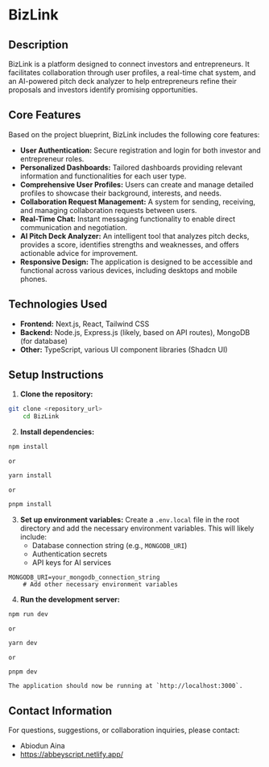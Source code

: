 # BizLink

## Description

BizLink is a platform designed to connect investors and entrepreneurs. It facilitates collaboration through user profiles, a real-time chat system, and an AI-powered pitch deck analyzer to help entrepreneurs refine their proposals and investors identify promising opportunities.

## Core Features

Based on the project blueprint, BizLink includes the following core features:

*   **User Authentication:** Secure registration and login for both investor and entrepreneur roles.
*   **Personalized Dashboards:** Tailored dashboards providing relevant information and functionalities for each user type.
*   **Comprehensive User Profiles:** Users can create and manage detailed profiles to showcase their background, interests, and needs.
*   **Collaboration Request Management:** A system for sending, receiving, and managing collaboration requests between users.
*   **Real-Time Chat:** Instant messaging functionality to enable direct communication and negotiation.
*   **AI Pitch Deck Analyzer:** An intelligent tool that analyzes pitch decks, provides a score, identifies strengths and weaknesses, and offers actionable advice for improvement.
*   **Responsive Design:** The application is designed to be accessible and functional across various devices, including desktops and mobile phones.

## Technologies Used

*   **Frontend:** Next.js, React, Tailwind CSS
*   **Backend:** Node.js, Express.js (likely, based on API routes), MongoDB (for database)
*   **Other:** TypeScript, various UI component libraries (Shadcn UI)

## Setup Instructions

1.  **Clone the repository:**
    
```bash
git clone <repository_url>
    cd BizLink
```
2.  **Install dependencies:**
    
```bash
npm install
```
    or
    
```bash
yarn install
```
    or
    
```bash
pnpm install
```
3.  **Set up environment variables:**
    Create a `.env.local` file in the root directory and add the necessary environment variables. This will likely include:
    *   Database connection string (e.g., `MONGODB_URI`)
    *   Authentication secrets
    *   API keys for AI services

    
```
MONGODB_URI=your_mongodb_connection_string
    # Add other necessary environment variables
```
4.  **Run the development server:**
    
```bash
npm run dev
```
    or
    
```bash
yarn dev
```
    or
    
```bash
pnpm dev
```
    The application should now be running at `http://localhost:3000`.


## Contact Information

For questions, suggestions, or collaboration inquiries, please contact:

*   Abiodun Aina
*  https://abbeyscript.netlify.app/